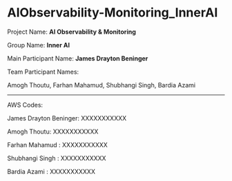 # AIObservability-Monitoring_InnerAI


Project Name: **AI Observability & Monitoring**

Group Name: **Inner AI**

Main Participant Name: **James Drayton Beninger**

Team Participant Names:

Amogh Thoutu, Farhan Mahamud, Shubhangi Singh, Bardia Azami

-------------------------------------------------------

AWS Codes:

James Drayton Beninger: XXXXXXXXXXX 

Amogh Thoutu: XXXXXXXXXXX 

Farhan Mahamud : XXXXXXXXXXX 

Shubhangi Singh : XXXXXXXXXXX 

Bardia Azami : XXXXXXXXXXX 
